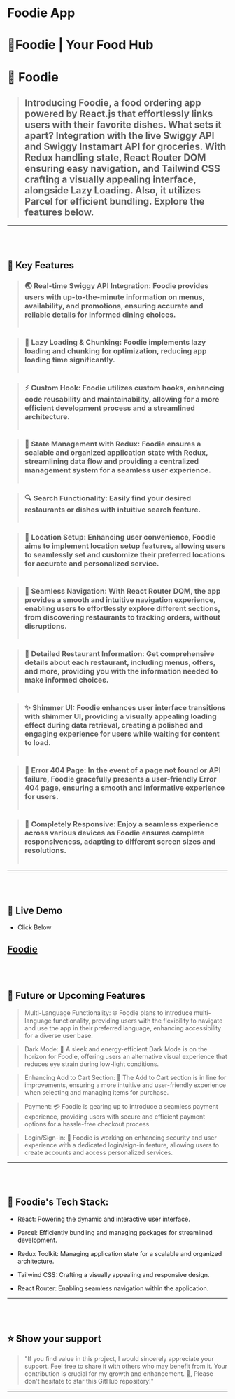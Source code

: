 # Foodie App

  <h1><b>🚀Foodie | Your Food Hub</b></h3>
</div>



<!-- PROJECT DESCRIPTION -->

# 💖 Foodie

> ## Introducing Foodie, a food ordering app powered by React.js that effortlessly links users with their favorite dishes. What sets it apart? Integration with the live Swiggy API and Swiggy Instamart API for groceries. With Redux handling state, React Router DOM ensuring easy navigation, and Tailwind CSS crafting a visually appealing interface, alongside Lazy Loading. Also, it utilizes Parcel for efficient bundling. Explore the features below.



---
<!-- Features -->
<br></br>
 ## 🎯 Key Features 

> ### 🌏 Real-time Swiggy API Integration: Foodie provides users with up-to-the-minute information on menus, availability, and promotions, ensuring accurate and reliable details for informed dining choices.<br></br>

> ### 🚀 Lazy Loading & Chunking: Foodie implements lazy loading and chunking for optimization, reducing app loading time significantly.<br></br>

> ### ⚡ Custom Hook: Foodie utilizes custom hooks, enhancing code reusability and maintainability, allowing for a more efficient development process and a streamlined architecture.<br></br>

> ### 🔐 State Management with Redux: Foodie ensures a scalable and organized application state with Redux, streamlining data flow and providing a centralized management system for a seamless user experience.<br></br>

> ### 🔍 Search Functionality: Easily find your desired restaurants or dishes with intuitive search feature.<br></br>

> ### 📍 Location Setup: Enhancing user convenience, Foodie aims to implement location setup features, allowing users to seamlessly set and customize their preferred locations for accurate and personalized service.<br></br>

> ### 📌 Seamless Navigation: With React Router DOM, the app provides a smooth and intuitive navigation experience, enabling users to effortlessly explore different sections, from discovering restaurants to tracking orders, without disruptions.<br></br>

> ### 📜 Detailed Restaurant Information: Get comprehensive details about each restaurant, including menus, offers, and more, providing you with the information needed to make informed choices.<br></br>

> ### ✨ Shimmer UI: Foodie enhances user interface transitions with shimmer UI, providing a visually appealing loading effect during data retrieval, creating a polished and engaging experience for users while waiting for content to load.<br></br>

> ### 🚧 Error 404 Page: In the event of a page not found or API failure, Foodie gracefully presents a user-friendly Error 404 page, ensuring a smooth and informative experience for users.<br></br>

> ### 📱 Completely Responsive: Enjoy a seamless experience across various devices as Foodie ensures complete responsiveness, adapting to different screen sizes and resolutions.<br></br>

---
<br></br>
## 🚀 Live Demo 

- Click Below

[Foodie](https://myfoodiestore.netlify.app/)
---
<br></br>
## 🎯 Future or Upcoming Features
> Multi-Language Functionality: 🌐 Foodie plans to introduce multi-language functionality, providing users with the flexibility to navigate and use the app in their preferred language, enhancing accessibility for a diverse user base.

> Dark Mode: 🌙 A sleek and energy-efficient Dark Mode is on the horizon for Foodie, offering users an alternative visual experience that reduces eye strain during low-light conditions.

> Enhancing Add to Cart Section: 🛒 The Add to Cart section is in line for improvements, ensuring a more intuitive and user-friendly experience when selecting and managing items for purchase.

> Payment: 💳 Foodie is gearing up to introduce a seamless payment experience, providing users with secure and efficient payment options for a hassle-free checkout process.

> Login/Sign-in: 🔐 Foodie is working on enhancing security and user experience with a dedicated login/sign-in feature, allowing users to create accounts and access personalized services.

---
<br></br>
 ## 🔧 Foodie's Tech Stack:

- React: Powering the dynamic and interactive user interface.

- Parcel: Efficiently bundling and managing packages for streamlined development.

- Redux Toolkit: Managing application state for a scalable and organized architecture.

- Tailwind CSS: Crafting a visually appealing and responsive design.

- React Router: Enabling seamless navigation within the application.


---
<br></br>
## ⭐️ Show your support 

> "If you find value in this project, I would sincerely appreciate your support. Feel free to share it with others who may benefit from it. Your contribution is crucial for my growth and enhancement. 🚀, Please don't hesitate to star this GitHub repository!"

---

